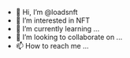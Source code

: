 - 👋 Hi, I’m @loadsnft
- 👀 I’m interested in NFT
- 🌱 I’m currently learning ...
- 💞️ I’m looking to collaborate on ...
- 📫 How to reach me ...

<!---
loadsnft/loadsnft is a ✨ special ✨ repository because its `README.md` (this file) appears on your GitHub profile.
You can click the Preview link to take a look at your changes.
--->

